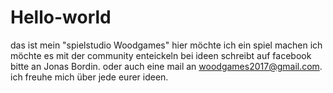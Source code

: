 # Hello-world
das ist mein "spielstudio Woodgames" hier möchte ich ein spiel machen 
ich möchte es mit der community enteickeln 
bei ideen schreibt auf facebook bitte an Jonas Bordin.
oder auch eine mail an woodgames2017@gmail.com.
ich freuhe mich über jede eurer ideen.
